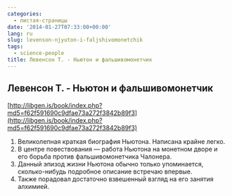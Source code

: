 ```yaml
---
categories:
  - листая-страницы
date: '2014-01-27T07:33:00+00:00'
lang: ru
slug: levenson-njyuton-i-faljshivomonetchik
tags:
  - science-people
title: Левенсон Т. - Ньютон и фальшивомонетчик
---
```





## Левенсон Т. - Ньютон и фальшивомонетчик

[http://libgen.is/book/index.php?md5=f62f591690c9dfae73a272f3842b89f3](http://libgen.is/book/index.php?md5=f62f591690c9dfae73a272f3842b89f3)  

1.  Великолепная краткая биография Ньютона. Написана крайне легко.
2.  В центре повествования — работа Ньютона на монетном дворе и его борьба против фальшивомонетчика Чалонера.
3.  Данный эпизод жизни Ньютона обычно только упоминается, сколько-нибудь подробное описание встречаю впервые.
4.  Также порадовал достаточно взвешенный взгляд на его занятия алхимией.
